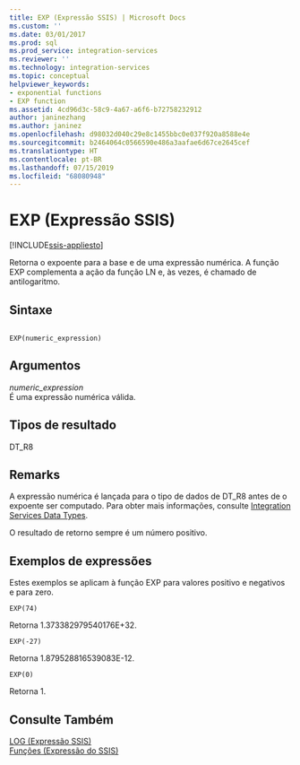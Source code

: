 ```yaml
---
title: EXP (Expressão SSIS) | Microsoft Docs
ms.custom: ''
ms.date: 03/01/2017
ms.prod: sql
ms.prod_service: integration-services
ms.reviewer: ''
ms.technology: integration-services
ms.topic: conceptual
helpviewer_keywords:
- exponential functions
- EXP function
ms.assetid: 4cd96d3c-58c9-4a67-a6f6-b72758232912
author: janinezhang
ms.author: janinez
ms.openlocfilehash: d98032d040c29e8c1455bbc0e037f920a8588e4e
ms.sourcegitcommit: b2464064c0566590e486a3aafae6d67ce2645cef
ms.translationtype: HT
ms.contentlocale: pt-BR
ms.lasthandoff: 07/15/2019
ms.locfileid: "68080948"
---
```

# <a name="exp-ssis-expression"></a>EXP (Expressão SSIS)

[!INCLUDE[ssis-appliesto](../../includes/ssis-appliesto-ssvrpluslinux-asdb-asdw-xxx.md)]


  Retorna o expoente para a base e de uma expressão numérica. A função EXP complementa a ação da função LN e, às vezes, é chamado de antilogaritmo.  
  
## <a name="syntax"></a>Sintaxe  
  
```  
  
EXP(numeric_expression)  
```  
  
## <a name="arguments"></a>Argumentos  
 *numeric_expression*  
 É uma expressão numérica válida.  
  
## <a name="result-types"></a>Tipos de resultado  
 DT_R8  
  
## <a name="remarks"></a>Remarks  
 A expressão numérica é lançada para o tipo de dados de DT_R8 antes de o expoente ser computado. Para obter mais informações, consulte [Integration Services Data Types](../../integration-services/data-flow/integration-services-data-types.md).  
  
 O resultado de retorno sempre é um número positivo.  
  
## <a name="expression-examples"></a>Exemplos de expressões  
 Estes exemplos se aplicam à função EXP para valores positivo e negativos e para zero.  
  
```  
EXP(74)  
```  
  
 Retorna 1.373382979540176E+32.  
  
```  
EXP(-27)  
```  
  
 Retorna 1.879528816539083E-12.  
  
```  
EXP(0)  
```  
  
 Retorna 1.  
  
## <a name="see-also"></a>Consulte Também  
 [LOG &#40;Expressão SSIS&#41;](../../integration-services/expressions/log-ssis-expression.md)   
 [Funções &#40;Expressão do SSIS&#41;](../../integration-services/expressions/functions-ssis-expression.md)  
  
  
